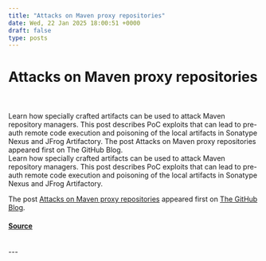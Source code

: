 ```yaml
---
title: "Attacks on Maven proxy repositories"
date: Wed, 22 Jan 2025 18:00:51 +0000
draft: false
type: posts
---
```

# Attacks on Maven proxy repositories

<br/>

<br/>
Learn how specially crafted artifacts can be used to attack Maven repository managers. This post describes PoC exploits that can lead to pre-auth remote code execution and poisoning of the local artifacts in Sonatype Nexus and JFrog Artifactory. The post Attacks on Maven proxy repositories appeared first on The GitHub Blog. 
<br/>
Learn how specially crafted artifacts can be used to attack Maven repository managers. This post describes PoC exploits that can lead to pre-auth remote code execution and poisoning of the local artifacts in Sonatype Nexus and JFrog Artifactory.

The post [Attacks on Maven proxy repositories](https://github.blog/security/vulnerability-research/attacks-on-maven-proxy-repositories/) appeared first on [The GitHub Blog](https://github.blog).

#### [Source](https://github.blog/security/vulnerability-research/attacks-on-maven-proxy-repositories/)

<br/>
---
